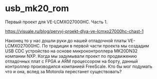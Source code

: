 # usb_mk20_rom
Первый проект для VE-LCMXO27000HC. Часть 1.

https://visuale.ru/blog/pervyj-proekt-dlya-ve-lcmxo27000hc-chast-1

Наконец то у нас дошли руки до нашей отладочной платы VE-LCMXO27000HC. По традиции в первой части проекта мы создадим USB CDC устройство на основе микроконтроллера MK20DN32 компании NXP. Когда мы задумывали проект по продвижению отладочных плат с FPGA и ARM процессором на борту, данный контроллер производился компанией FreeScale. Кто бы мог подумать что и она, вслед за Motorola перестанет существовать?
